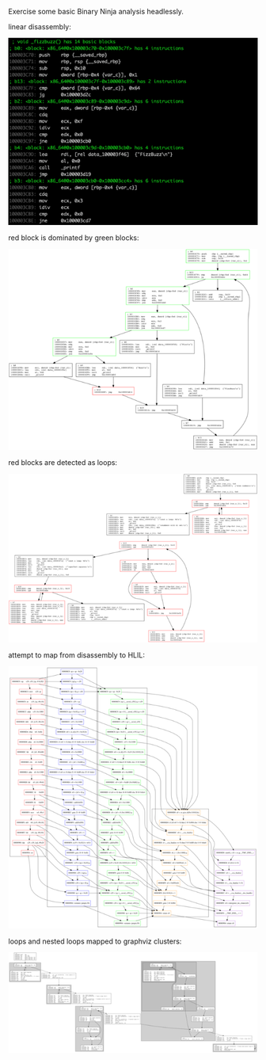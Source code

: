 Exercise some basic Binary Ninja analysis headlessly.

linear disassembly:

![](./assets/linear_disassembly.png)

red block is dominated by green blocks:

![](./assets/dominators.png)

red blocks are detected as loops:

![](./assets/loops.png)

attempt to map from disassembly to HLIL:

![](./assets/il_mapping_640x.png)

loops and nested loops mapped to graphviz clusters:

![](./assets/loop_clusters.png)


